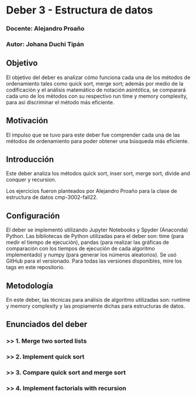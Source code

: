 # Deber 3 - Estructura de datos

### Docente:  Alejandro Proaño
### Autor:    Johana Duchi Tipán

## Objetivo

El objetivo del deber es analizar cómo funciona cada una de los métodos de ordenamiento tales como quick sort, merge sort; además por medio de la codificación y el análisis matemático de notación asintótica, se comparará cada uno de los métodos con su respectivo run time y memory complexity, para así discriminar el método más eficiente.

## Motivación

El impulso que se tuvo para este deber fue comprender cada una de las métodos de ordenamiento para poder obtener una búsqueda más eficiente.

## Introducción

Este deber analiza los métodos quick sort, inser sort, merge sort, divide and conquer y recursion.

Los ejercicios fueron planteados por Alejandro Proaño para la clase de estructura de datos cmp-3002-fall22.

## Configuración

El deber se implementó utilizando Jupyter Notebooks y Spyder (Anaconda) Python. Las bibliotecas de Python utilizadas para el deber son: time (para medir el tiempo de ejecución), pandas (para realizar las gráficas de comparación con los tiempos de ejecución de cada algoritmo implementado) y numpy (para generar los números aleatorios).
Se usó GitHub para el versionado. Para todas las versiones disponibles, mire los tags en este repositorio.

## Metodología

En este deber, las técnicas para análisis de algoritmo utilizadas son: runtime y memory complexity y las propiamente dichas para estructuras de datos.

## Enunciados del deber

### >> 1. Merge two sorted lists

### >> 2. Implement quick sort

### >> 3. **Compare quick sort and merge sort**

### >> 4. Implement factorials with recursion
